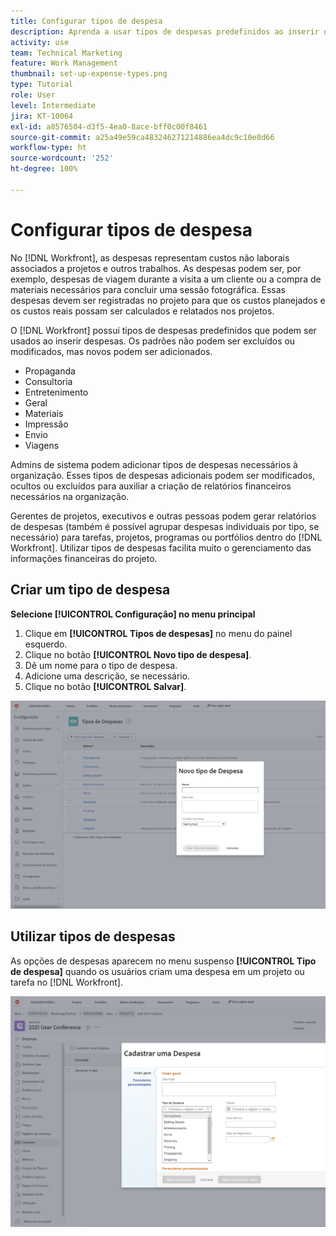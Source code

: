 ```yaml
---
title: Configurar tipos de despesa
description: Aprenda a usar tipos de despesas predefinidos ao inserir despesas e criar novos tipos de despesas.
activity: use
team: Technical Marketing
feature: Work Management
thumbnail: set-up-expense-types.png
type: Tutorial
role: User
level: Intermediate
jira: KT-10064
exl-id: a8576504-d3f5-4ea0-8ace-bff0c00f8461
source-git-commit: a25a49e59ca483246271214886ea4dc9c10e8d66
workflow-type: ht
source-wordcount: '252'
ht-degree: 100%

---
```


# Configurar tipos de despesa

No [!DNL Workfront], as despesas representam custos não laborais associados a projetos e outros trabalhos. As despesas podem ser, por exemplo, despesas de viagem durante a visita a um cliente ou a compra de materiais necessários para concluir uma sessão fotográfica. Essas despesas devem ser registradas no projeto para que os custos planejados e os custos reais possam ser calculados e relatados nos projetos.

O [!DNL Workfront] possui tipos de despesas predefinidos que podem ser usados ao inserir despesas. Os padrões não podem ser excluídos ou modificados, mas novos podem ser adicionados.

* Propaganda
* Consultoria
* Entretenimento
* Geral
* Materiais
* Impressão
* Envio
* Viagens

Admins de sistema podem adicionar tipos de despesas necessários à organização. Esses tipos de despesas adicionais podem ser modificados, ocultos ou excluídos para auxiliar a criação de relatórios financeiros necessários na organização.

Gerentes de projetos, executivos e outras pessoas podem gerar relatórios de despesas (também é possível agrupar despesas individuais por tipo, se necessário) para tarefas, projetos, programas ou portfólios dentro do [!DNL Workfront]. Utilizar tipos de despesas facilita muito o gerenciamento das informações financeiras do projeto.

## Criar um tipo de despesa

**Selecione [!UICONTROL Configuração] no menu principal**

1. Clique em **[!UICONTROL Tipos de despesas]** no menu do painel esquerdo.
1. Clique no botão **[!UICONTROL Novo tipo de despesa]**.
1. Dê um nome para o tipo de despesa.
1. Adicione uma descrição, se necessário.
1. Clique no botão **[!UICONTROL Salvar]**.

![Uma imagem da criação de um novo [!UICONTROL Tipo de despesa]](assets/setting-up-finances-6.png)

## Utilizar tipos de despesas

As opções de despesas aparecem no menu suspenso **[!UICONTROL Tipo de despesa]** quando os usuários criam uma despesa em um projeto ou tarefa no [!DNL Workfront].

![Uma imagem mostrando a adição de uma nova despesa](assets/setting-up-finances-7.png)
